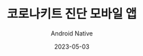 ---
title: 코로나키트 진단 모바일 앱
subtitle: Android Native
layout: default
modal-id: 4
date: 2023-05-03
img: covid1.png
img2: covid2.png
thumbnail: covid1.png
alt: image-alt
update: 2024/05/03
technology: Android, Kotlin, Camera2, CameraX, OpenCV
code: 
demo: 디아비전
link1: https://www.diavision.co.kr/
link2: 
description: 코로나 신속진단 키트 촬영 및 분석, 결과 조회 및 가이드 제시

---
